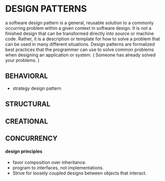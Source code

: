# DESIGN PATTERNS 

a software design pattern is a general, reusable solution to a commonly occurring problem within a given context in software design. 
It is not a finished design that can be transformed directly into source or machine code. Rather, it is a description or template for 
how to solve a problem that can be used in many different situations. Design patterns are formalized best practices that the programmer 
can use to solve common problems when designing an application or system. ( Someone has already solved your problems. )

## BEHAVIORAL 

  * strategy design pattern

## STRUCTURAL



## CREATIONAL



## CONCURRENCY




#### design principles
 * favor composition over inheritance.
 * program to interfaces, not implementations.
 * Strive for loosely coupled designs between objects that interact.
